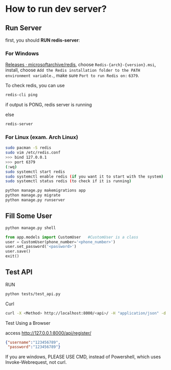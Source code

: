 # How to run dev server?

## Run Server

first, you should **RUN redis-server**:

### For Windows

 [Releases · microsoftarchive/redis](https://github.com/microsoftarchive/redis/releases), choose `Redis-{arch}-{version}.msi`, install, choose `Add the Redis installation folder to the PATH environment variable.`, make sure `Port to run Redis on:` `6379`.

To check redis, you can use

```bash
redis-cli ping
```

if output is PONG, redis server is running

else

```bash
redis-server
```

### For Linux (exam. Arch Linux)

```bash
sudo pacman -S redis
sudo vim /etc/redis.conf
>>> bind 127.0.0.1
>>> port 6379
(:wq)
sudo systemctl start redis
sudo systemctl enable redis (if you want it to start with the system)
sudo systemctl status redis (to check if it is running)
```



```bash
python manage.py makemigrations app
python manage.py migrate
python manage.py runserver
```

## Fill Some User

```bash
python manage.py shell
```

```python
from app.models import CustomUser   #CustomUser is a class
user = CustomUser(phone_number='<phone_number>')
user.set_password('<password>')
user.save()
exit()
```

## Test API

RUN

```bash
python tests/test_api.py
```

Curl

```bash
curl -X <Method> http://localhost:8000/<api>/ -H "application/json" -d "<data>"
```

Test Using a Browser

access http://127.0.0.1:8000/api/register/

```json
{"username":"123456789",
 "password":"123456789"}
```



If you are windows, PLEASE USE CMD, instead of Powershell, which uses Invoke-Webrequest, not curl.
